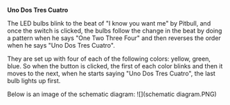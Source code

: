 **Uno Dos Tres Cuatro**

The LED bulbs blink to the beat of "I know you want me" by Pitbull, and once the switch is clicked, the bulbs follow the change in the beat by doing a pattern when he says "One Two Three Four" and then reverses the order when he says "Uno Dos Tres Cuatro".

They are set up with four of each of the following colors: yellow, green, blue. So when the button is clicked, the first of each color blinks and then it moves to the next, when he starts saying "Uno Dos Tres Cuatro", the last bulb lights up first. 

Below is an image of the schematic diagram:
![](schematic diagram.PNG)
